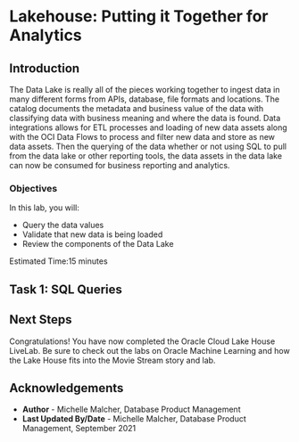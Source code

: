 # Lakehouse: Putting it Together for Analytics

## Introduction

The Data Lake is really all of the pieces working together to ingest data in many different forms from APIs, database, file formats and locations. The catalog documents the metadata and business value of the data with classifying data with business meaning and where the data is found. Data integrations allows for ETL processes and loading of new data assets along with the OCI Data Flows to process and filter new data and store as new data assets. Then the querying of the data whether or not using SQL to pull from the data lake or other reporting tools, the data assets in the data lake can now be consumed for business reporting and analytics.

### Objectives

In this lab, you will:
* Query the data values
* Validate that new data is being loaded
* Review the components of the Data Lake

Estimated Time:15 minutes

## Task 1: SQL Queries

## Next Steps
Congratulations! You have now completed the Oracle Cloud Lake House LiveLab.
Be sure to check out the labs on Oracle Machine Learning and how the Lake House fits into the Movie Stream story and lab.

## Acknowledgements

* **Author** - Michelle Malcher, Database Product Management
* **Last Updated By/Date** - Michelle Malcher, Database Product Management, September 2021

